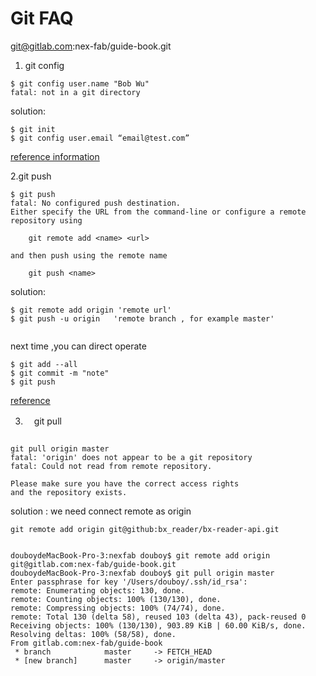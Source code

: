 # Git FAQ




git@gitlab.com:nex-fab/guide-book.git


1. git config 

```
$ git config user.name "Bob Wu"
fatal: not in a git directory
```
solution:

```
$ git init 
$ git config user.email “email@test.com” 
```
[reference information](https://blog.csdn.net/Esc_Tab_End/article/details/84144063)

2.git push

```
$ git push
fatal: No configured push destination.
Either specify the URL from the command-line or configure a remote repository using
 
    git remote add <name> <url>
 
and then push using the remote name
 
    git push <name>
```
solution:

```
$ git remote add origin 'remote url'
$ git push -u origin   'remote branch , for example master'
 
``` 
 next time ,you can direct operate
 
 
```  
$ git add --all
$ git commit -m "note"
$ git push

``` 
[reference](https://blog.csdn.net/COCOLI_BK/article/details/97921497)


3. 　git pull

``` 

git pull origin master
fatal: 'origin' does not appear to be a git repository
fatal: Could not read from remote repository.

Please make sure you have the correct access rights
and the repository exists.
``` 
solution : we need connect remote as origin 

`git remote add origin git@github:bx_reader/bx-reader-api.git`


``` 

douboydeMacBook-Pro-3:nexfab douboy$ git remote add origin git@gitlab.com:nex-fab/guide-book.git
douboydeMacBook-Pro-3:nexfab douboy$ git pull origin master
Enter passphrase for key '/Users/douboy/.ssh/id_rsa': 
remote: Enumerating objects: 130, done.
remote: Counting objects: 100% (130/130), done.
remote: Compressing objects: 100% (74/74), done.
remote: Total 130 (delta 58), reused 103 (delta 43), pack-reused 0
Receiving objects: 100% (130/130), 903.89 KiB | 60.00 KiB/s, done.
Resolving deltas: 100% (58/58), done.
From gitlab.com:nex-fab/guide-book
 * branch            master     -> FETCH_HEAD
 * [new branch]      master     -> origin/master

``` 


